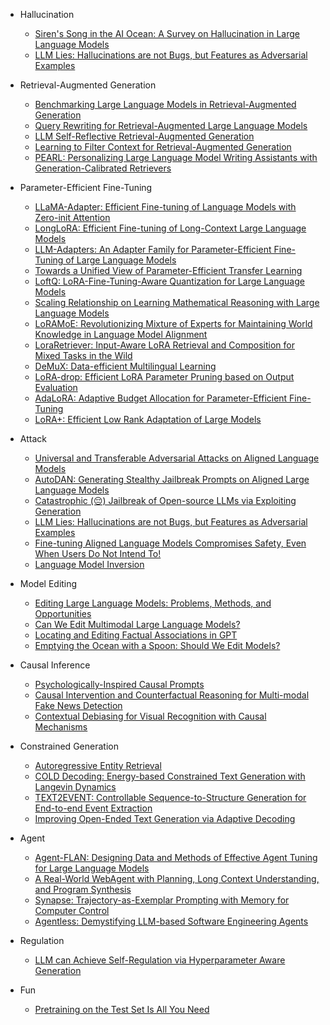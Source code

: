 - Hallucination
  - [Siren's Song in the AI Ocean: A Survey on Hallucination in Large Language Models](https://arxiv.org/pdf/2309.01219.pdf)
  - [LLM Lies: Hallucinations are not Bugs, but Features as Adversarial Examples](https://arxiv.org/pdf/2310.01469.pdf)

- Retrieval-Augmented Generation
  - [Benchmarking Large Language Models in Retrieval-Augmented Generation](https://arxiv.org/pdf/2309.01431.pdf)
  - [Query Rewriting for Retrieval-Augmented Large Language Models](https://arxiv.org/pdf/2305.14283.pdf)
  - [LLM Self-Reflective Retrieval-Augmented Generation](https://arxiv.org/pdf/2310.11511.pdf)
  - [Learning to Filter Context for Retrieval-Augmented Generation](https://arxiv.org/pdf/2311.08377.pdf)
  - [PEARL: Personalizing Large Language Model Writing Assistants with Generation-Calibrated Retrievers](https://arxiv.org/pdf/2311.09180.pdf)

- Parameter-Efficient Fine-Tuning
  - [LLaMA-Adapter: Efficient Fine-tuning of Language Models with Zero-init Attention](https://arxiv.org/pdf/2303.16199.pdf)
  - [LongLoRA: Efficient Fine-tuning of Long-Context Large Language Models](https://browse.arxiv.org/pdf/2309.12307.pdf)
  - [LLM-Adapters: An Adapter Family for Parameter-Efficient Fine-Tuning of Large Language Models](https://arxiv.org/pdf/2304.01933.pdf)
  - [Towards a Unified View of Parameter-Efficient Transfer Learning](https://arxiv.org/pdf/2110.04366.pdf)
  - [LoftQ: LoRA-Fine-Tuning-Aware Quantization for Large Language Models](https://arxiv.org/pdf/2310.08659.pdf)
  - [Scaling Relationship on Learning Mathematical Reasoning with Large Language Models](https://arxiv.org/pdf/2308.01825.pdf)
  - [LoRAMoE: Revolutionizing Mixture of Experts for Maintaining World Knowledge in Language Model Alignment](https://arxiv.org/abs/2312.09979)
  - [LoraRetriever: Input-Aware LoRA Retrieval and Composition for Mixed Tasks in the Wild](https://arxiv.org/pdf/2402.09997.pdf)
  - [DeMuX: Data-efficient Multilingual Learning](https://arxiv.org/pdf/2311.06379.pdf)
  - [LoRA-drop: Efficient LoRA Parameter Pruning based on Output Evaluation](https://arxiv.org/pdf/2402.07721.pdf)
  - [AdaLoRA: Adaptive Budget Allocation for Parameter-Efficient Fine-Tuning](https://arxiv.org/pdf/2303.10512.pdf)
  - [LoRA+: Efficient Low Rank Adaptation of Large Models](https://arxiv.org/pdf/2402.12354.pdf)

- Attack
  - [Universal and Transferable Adversarial Attacks on Aligned Language Models](https://arxiv.org/pdf/2307.15043.pdf)
  - [AutoDAN: Generating Stealthy Jailbreak Prompts on Aligned Large Language Models](https://arxiv.org/pdf/2310.04451.pdf)
  - [Catastrophic (😔) Jailbreak of Open-source LLMs via Exploiting Generation](https://arxiv.org/pdf/2310.06987.pdf)
  - [LLM Lies: Hallucinations are not Bugs, but Features as Adversarial Examples](https://arxiv.org/pdf/2310.01469.pdf)
  - [Fine-tuning Aligned Language Models Compromises Safety, Even When Users Do Not Intend To!](https://arxiv.org/pdf/2310.03693.pdf)
  - [Language Model Inversion](https://openreview.net/pdf?id=t9dWHpGkPj)

- Model Editing
  - [Editing Large Language Models: Problems, Methods, and Opportunities](https://arxiv.org/pdf/2305.13172.pdf)
  - [Can We Edit Multimodal Large Language Models?](https://arxiv.org/pdf/2310.08475.pdf)
  - [Locating and Editing Factual Associations in GPT](https://arxiv.org/pdf/2202.05262.pdf)
  - [Emptying the Ocean with a Spoon: Should We Edit Models?](https://arxiv.org/pdf/2310.11958.pdf)
  
- Causal Inference
  - [Psychologically-Inspired Causal Prompts](https://arxiv.org/pdf/2305.01764.pdf)
  - [Causal Intervention and Counterfactual Reasoning for Multi-modal Fake News Detection](https://aclanthology.org/2023.acl-long.37.pdf)
  - [Contextual Debiasing for Visual Recognition with Causal Mechanisms](https://openaccess.thecvf.com/content/CVPR2022/papers/Liu_Contextual_Debiasing_for_Visual_Recognition_With_Causal_Mechanisms_CVPR_2022_paper.pdf)
  
- Constrained Generation
  - [Autoregressive Entity Retrieval](https://arxiv.org/pdf/2010.00904.pdf)
  - [COLD Decoding: Energy-based Constrained Text Generation with Langevin Dynamics](https://arxiv.org/pdf/2202.11705.pdf)
  - [TEXT2EVENT: Controllable Sequence-to-Structure Generation for End-to-end Event Extraction](https://arxiv.org/pdf/2106.09232.pdf)
  - [Improving Open-Ended Text Generation via Adaptive Decoding](https://arxiv.org/pdf/2402.18223.pdf)

- Agent
  - [Agent-FLAN: Designing Data and Methods of Effective Agent Tuning for Large Language Models](https://arxiv.org/pdf/2403.12881.pdf)
  - [A Real-World WebAgent with Planning, Long Context Understanding, and Program Synthesis](https://arxiv.org/pdf/2307.12856)
  - [Synapse: Trajectory-as-Exemplar Prompting with Memory for Computer Control](https://arxiv.org/pdf/2306.07863)
  - [Agentless: Demystifying LLM-based Software Engineering Agents](https://arxiv.org/pdf/2407.01489)
  
- Regulation
  - [LLM can Achieve Self-Regulation via Hyperparameter Aware Generation](https://arxiv.org/pdf/2402.11251.pdf)
  
- Fun
  - [Pretraining on the Test Set Is All You Need](https://arxiv.org/pdf/2309.08632.pdf)
